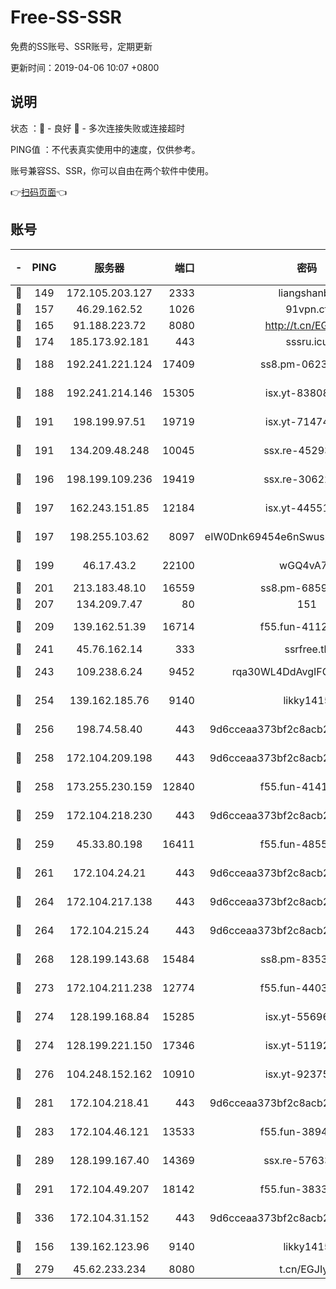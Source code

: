 # Free-SS-SSR

免费的SS账号、SSR账号，定期更新

更新时间：2019-04-06 10:07 +0800

## 说明

状态     ：🙂 - 良好 🙁 - 多次连接失败或连接超时

PING值   ：不代表真实使用中的速度，仅供参考。

账号兼容SS、SSR，你可以自由在两个软件中使用。

👉[扫码页面](https://liesauer.github.io/Free-SS-SSR/)👈

## 账号

|-|PING|服务器|端口|密码|加密方式|区域|
|:----:|:----:|:-----:|-----:|:----:|:----:|:----:|
|🙂|149|172.105.203.127|2333|liangshanbo|chacha20|JP|
|🙂|157|46.29.162.52|1026|91vpn.cf|rc4-md5|RU|
|🙂|165|91.188.223.72|8080|http://t.cn/EGJIyrl|rc4-md5|RU|
|🙂|174|185.173.92.181|443|sssru.icu|rc4-md5|RU|
|🙂|188|192.241.221.124|17409|ss8.pm-06236713|aes-256-cfb|US|
|🙂|188|192.241.214.146|15305|isx.yt-83808561|aes-256-cfb|US|
|🙂|191|198.199.97.51|19719|isx.yt-71474069|aes-256-cfb|US|
|🙂|191|134.209.48.248|10045|ssx.re-45293607|aes-256-cfb|US|
|🙂|196|198.199.109.236|19419|ssx.re-30622705|aes-256-cfb|US|
|🙂|197|162.243.151.85|12184|isx.yt-44551935|aes-256-cfb|US|
|🙂|197|198.255.103.62|8097|eIW0Dnk69454e6nSwuspv9DmS201tQ0D|aes-256-cfb|US|
|🙂|199|46.17.43.2|22100|wGQ4vA7D|aes-256-gcm|RU|
|🙂|201|213.183.48.10|16559|ss8.pm-68592266|rc4-md5|RU|
|🙂|207|134.209.7.47|80|151|chacha20|US|
|🙂|209|139.162.51.39|16714|f55.fun-41127921|aes-256-cfb|SG|
|🙂|241|45.76.162.14|333|ssrfree.tk|rc4|SG|
|🙂|243|109.238.6.24|9452|rqa30WL4DdAvgIFG6Fs3znzTa|aes-256-cfb|FR|
|🙂|254|139.162.185.76|9140|likky1415|aes-256-cfb|DE|
|🙂|256|198.74.58.40|443|9d6cceaa373bf2c8acb22e60b6a58be6|aes-256-cfb|US|
|🙂|258|172.104.209.198|443|9d6cceaa373bf2c8acb22e60b6a58be6|aes-256-cfb|US|
|🙂|258|173.255.230.159|12840|f55.fun-41413045|aes-256-cfb|US|
|🙂|259|172.104.218.230|443|9d6cceaa373bf2c8acb22e60b6a58be6|aes-256-cfb|US|
|🙂|259|45.33.80.198|16411|f55.fun-48556227|aes-256-cfb|US|
|🙂|261|172.104.24.21|443|9d6cceaa373bf2c8acb22e60b6a58be6|aes-256-cfb|US|
|🙂|264|172.104.217.138|443|9d6cceaa373bf2c8acb22e60b6a58be6|aes-256-cfb|US|
|🙂|264|172.104.215.24|443|9d6cceaa373bf2c8acb22e60b6a58be6|aes-256-cfb|US|
|🙂|268|128.199.143.68|15484|ss8.pm-83534389|aes-256-cfb|SG|
|🙂|273|172.104.211.238|12774|f55.fun-44032387|aes-256-cfb|US|
|🙂|274|128.199.168.84|15285|isx.yt-55696582|aes-256-cfb|SG|
|🙂|274|128.199.221.150|17346|isx.yt-51192265|aes-256-cfb|SG|
|🙂|276|104.248.152.162|10910|isx.yt-92375658|aes-256-cfb|SG|
|🙂|281|172.104.218.41|443|9d6cceaa373bf2c8acb22e60b6a58be6|aes-256-cfb|US|
|🙂|283|172.104.46.121|13533|f55.fun-38943433|aes-256-cfb|SG|
|🙂|289|128.199.167.40|14369|ssx.re-57633451|aes-256-cfb|SG|
|🙂|291|172.104.49.207|18142|f55.fun-38335562|aes-256-cfb|SG|
|🙂|336|172.104.31.152|443|9d6cceaa373bf2c8acb22e60b6a58be6|aes-256-cfb|US|
|🙂|156|139.162.123.96|9140|likky1415|aes-256-cfb|JP|
|🙂|279|45.62.233.234|8080|t.cn/EGJIyrl|rc4-md5|CA|

